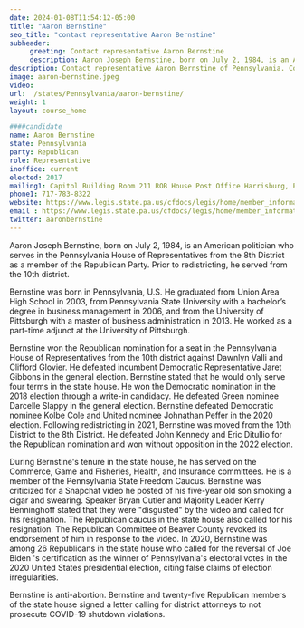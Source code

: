 ```yaml
---
date: 2024-01-08T11:54:12-05:00
title: "Aaron Bernstine"
seo_title: "contact representative Aaron Bernstine"
subheader:
     greeting: Contact representative Aaron Bernstine
     description: Aaron Joseph Bernstine, born on July 2, 1984, is an American politician who serves in the Pennsylvania House of Representatives from the 8th District as a member of the Republican Party. Prior to redistricting, he served from the 10th district.
description: Contact representative Aaron Bernstine of Pennsylvania. Contact information for Aaron Bernstine includes email address, phone number, and mailing address.
image: aaron-bernstine.jpeg
video:
url:  /states/Pennsylvania/aaron-bernstine/
weight: 1
layout: course_home

####candidate
name: Aaron Bernstine
state: Pennsylvania
party: Republican
role: Representative
inoffice: current
elected: 2017
mailing1: Capitol Building Room 211 ROB House Post Office Harrisburg, PA 17120
phone1: 717-783-8322
website: https://www.legis.state.pa.us/cfdocs/legis/home/member_information/House_bio.cfm?id=1742/
email : https://www.legis.state.pa.us/cfdocs/legis/home/member_information/House_bio.cfm?id=1742/
twitter: aaronbernstine
---
```


Aaron Joseph Bernstine, born on July 2, 1984, is an American politician who serves in the Pennsylvania House of Representatives from the 8th District as a member of the Republican Party. Prior to redistricting, he served from the 10th district.

Bernstine was born in Pennsylvania, U.S. He graduated from Union Area High School in 2003, from Pennsylvania State University with a bachelor’s degree in business management in 2006, and from the University of Pittsburgh with a master of business administration in 2013. He worked as a part-time adjunct at the University of Pittsburgh.

Bernstine won the Republican nomination for a seat in the Pennsylvania House of Representatives from the 10th district against Dawnlyn Valli and Clifford Glovier. He defeated incumbent Democratic Representative Jaret Gibbons in the general election. Bernstine stated that he would only serve four terms in the state house. He won the Democratic nomination in the 2018 election through a write-in candidacy. He defeated Green nominee Darcelle Slappy in the general election. Bernstine defeated Democratic nominee Kolbe Cole and United nominee Johnathan Peffer in the 2020 election. Following redistricting in 2021, Bernstine was moved from the 10th District to the 8th District. He defeated John Kennedy and Eric Ditullio for the Republican nomination and won without opposition in the 2022 election.

During Bernstine's tenure in the state house, he has served on the Commerce, Game and Fisheries, Health, and Insurance committees. He is a member of the Pennsylvania State Freedom Caucus. Bernstine was criticized for a Snapchat video he posted of his five-year old son smoking a cigar and swearing. Speaker Bryan Cutler and Majority Leader Kerry Benninghoff stated that they were "disgusted" by the video and called for his resignation. The Republican caucus in the state house also called for his resignation. The Republican Committee of Beaver County revoked its endorsement of him in response to the video. In 2020, Bernstine was among 26 Republicans in the state house who called for the reversal of Joe Biden 's certification as the winner of Pennsylvania's electoral votes in the 2020 United States presidential election, citing false claims of election irregularities.

Bernstine is anti-abortion. Bernstine and twenty-five Republican members of the state house signed a letter calling for district attorneys to not prosecute COVID-19 shutdown violations.
